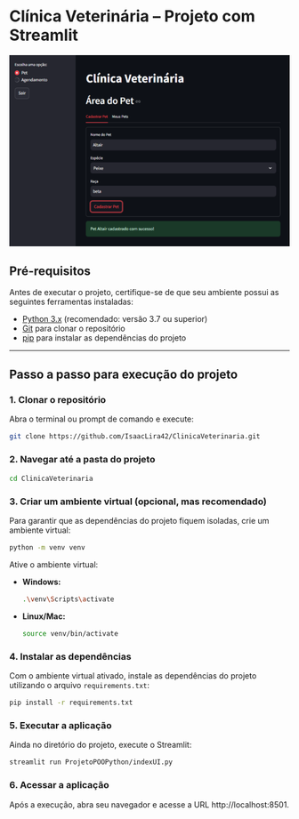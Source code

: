 # Clínica Veterinária – Projeto com Streamlit

![Interface](./imagem_projeto_clinica_2.png)

## Pré-requisitos

Antes de executar o projeto, certifique-se de que seu ambiente possui as seguintes ferramentas instaladas:

* [Python 3.x](https://www.python.org/downloads/) (recomendado: versão 3.7 ou superior)
* [Git](https://git-scm.com/) para clonar o repositório
* [pip](https://pip.pypa.io/en/stable/) para instalar as dependências do projeto

---

## Passo a passo para execução do projeto

### 1. Clonar o repositório

Abra o terminal ou prompt de comando e execute:

```bash
git clone https://github.com/IsaacLira42/ClinicaVeterinaria.git
```

### 2. Navegar até a pasta do projeto

```bash
cd ClinicaVeterinaria
```

### 3. Criar um ambiente virtual (opcional, mas recomendado)

Para garantir que as dependências do projeto fiquem isoladas, crie um ambiente virtual:

```bash
python -m venv venv
```

Ative o ambiente virtual:

* **Windows:**

  ```bash
  .\venv\Scripts\activate
  ```

* **Linux/Mac:**

  ```bash
  source venv/bin/activate
  ```

### 4. Instalar as dependências

Com o ambiente virtual ativado, instale as dependências do projeto utilizando o arquivo `requirements.txt`:

```bash
pip install -r requirements.txt
```

### 5. Executar a aplicação

Ainda no diretório do projeto, execute o Streamlit:

```bash
streamlit run ProjetoPOOPython/indexUI.py
```

### 6. Acessar a aplicação

Após a execução, abra seu navegador e acesse a URL http://localhost:8501.
